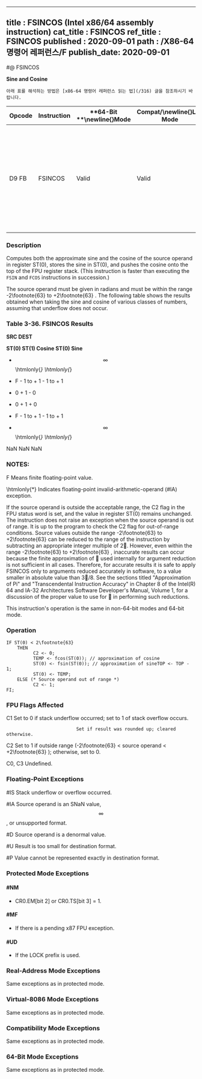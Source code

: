 ----------------------------
title : FSINCOS (Intel x86/64 assembly instruction)
cat_title : FSINCOS
ref_title : FSINCOS
published : 2020-09-01
path : /X86-64 명령어 레퍼런스/F
publish_date: 2020-09-01
----------------------------


#@ FSINCOS

**Sine and Cosine**

```lec-info
아래 표를 해석하는 방법은 [x86-64 명령어 레퍼런스 읽는 법](/316) 글을 참조하시기 바랍니다.
```

|**Opcode**|**Instruction**|**64-Bit **\newline{}**Mode**|**Compat/**\newline{}**Leg Mode**|**Description**|
|----------|---------------|-----------------------------|---------------------------------|---------------|
|D9 FB|FSINCOS|Valid|Valid|Compute the sine and cosine of ST(0); replace ST(0) with the approximate sine, and push the approximate cosine onto the register stack.|
### Description


Computes both the approximate sine and the cosine of the source operand in register ST(0), stores the sine in ST(0), and pushes the cosine onto the top of the FPU register stack. (This instruction is faster than executing the `FSIN` and `FCOS` instructions in succession.)

The source operand must be given in radians and must be within the range -2\footnote{63}  to +2\footnote{63} . The following table shows the results obtained when taking the sine and cosine of various classes of numbers, assuming that underflow does not occur.

###                                        Table 3-36.  FSINCOS Results


**SRC DEST**

**ST(0) ST(1) Cosine ST(0) Sine**

 - $$\infty$$ \htmlonly{*} \htmlonly{*}

 - F - 1 to + 1 - 1 to + 1

 - 0 + 1 - 0

 + 0 + 1 + 0

 + F - 1 to + 1 - 1 to + 1

 + $$\infty$$ \htmlonly{*} \htmlonly{*}

NaN NaN  NaN

###  NOTES:


F Means finite floating-point value.

 \htmlonly{*} Indicates floating-point invalid-arithmetic-operand (#IA) exception.

If the source operand is outside the acceptable range, the C2 flag in the FPU status word is set, and the value in register ST(0) remains unchanged. The instruction does not raise an exception when the source operand is out of range. It is up to the program to check the C2 flag for out-of-range conditions. Source values outside the range -2\footnote{63}  to +2\footnote{63}  can be reduced to the range of the instruction by subtracting an appropriate integer multiple of 2. However, even within the range -2\footnote{63}  to +2\footnote{63} , inaccurate results can occur because the finite approximation of  used internally for argument reduction is not sufficient in all cases. Therefore, for accurate results it is safe to apply FSINCOS only to arguments reduced accurately in software, to a value smaller in absolute value than 3/8. See the sections titled "Approximation of Pi" and "Transcendental Instruction Accuracy" in Chapter 8 of the Intel(R) 64 and IA-32 Architectures Software Developer's Manual, Volume 1, for a discussion of the proper value to use for  in performing such reductions.

This instruction's operation is the same in non-64-bit modes and 64-bit mode.


### Operation

```info-verb
IF ST(0) < 2\footnote{63}
    THEN
          C2 <- 0;
          TEMP <- fcos(ST(0)); // approximation of cosine
          ST(0) <- fsin(ST(0)); // approximation of sineTOP <- TOP - 1;
          ST(0) <- TEMP;
    ELSE (* Source operand out of range *)
          C2 <- 1;
FI;
```
### FPU Flags Affected


C1 Set to 0 if stack underflow occurred; set to 1 of stack overflow occurs.

                              Set if result was rounded up; cleared otherwise.

C2 Set to 1 if outside range (-2\footnote{63}  < source operand < +2\footnote{63} ); otherwise, set to 0.

C0, C3  Undefined.

### Floating-Point Exceptions


#IS Stack underflow or overflow occurred.

#IA Source operand is an SNaN value, $$\infty$$, or unsupported format.

#D Source operand is a denormal value.

#U Result is too small for destination format.

#P Value cannot be represented exactly in destination format.


### Protected Mode Exceptions

#### #NM
* CR0.EM[bit 2] or CR0.TS[bit 3] = 1.

#### #MF
* If there is a pending x87 FPU exception.

#### #UD
* If the LOCK prefix is used.

### Real-Address Mode Exceptions



Same exceptions as in protected mode.


### Virtual-8086 Mode Exceptions



Same exceptions as in protected mode.


### Compatibility Mode Exceptions



Same exceptions as in protected mode.


### 64-Bit Mode Exceptions



Same exceptions as in protected mode.

